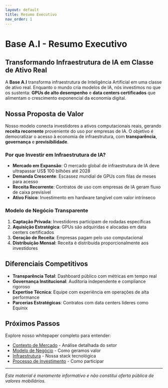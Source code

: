 ```yaml
---
layout: default
title: Resumo Executivo
nav_order: 1
---
```


# Base A.I - Resumo Executivo

## Transformando Infraestrutura de IA em Classe de Ativo Real

A **Base A.I** transforma infraestrutura de Inteligência Artificial em uma classe de ativo real. Enquanto o mundo cria modelos de IA, nós investimos no que os sustenta: **GPUs de alto desempenho** e **data centers certificados** que alimentam o crescimento exponencial da economia digital.

## Nossa Proposta de Valor

Nosso modelo conecta investidores a ativos computacionais reais, gerando **receita recorrente** proveniente do uso por empresas de IA. O objetivo é democratizar o acesso à economia de infraestrutura, com **transparência**, **governança** e **previsibilidade**.

### Por que Investir em Infraestrutura de IA?

- **Mercado em Expansão**: O mercado global de infraestrutura de IA deve ultrapassar US$ 100 bilhões até 2028
- **Demanda Crescente**: Escassez mundial de GPUs com filas de meses para acesso
- **Receita Recorrente**: Contratos de uso com empresas de IA geram fluxo de caixa previsível
- **Ativo Físico**: Investimento em hardware tangível com valor intrínseco

### Modelo de Negócio Transparente

1. **Captação Privada**: Investidores participam de rodadas específicas
2. **Aquisição Estratégica**: GPUs são adquiridas e alocadas em data centers certificados
3. **Geração de Receita**: Empresas pagam pelo uso computacional
4. **Distribuição Mensal**: Receita é distribuída proporcionalmente aos investidores

## Diferenciais Competitivos

- **Transparência Total**: Dashboard público com métricas em tempo real
- **Governança Institucional**: Auditoria independente e compliance rigoroso
- **Expertise Técnica**: Equipe com experiência em operações de alta performance
- **Parcerias Estratégicas**: Contratos com data centers líderes como Equinix

## Próximos Passos

Explore nosso whitepaper completo para entender:
- [Contexto de Mercado](contexto-de-mercado.md) - Análise detalhada do setor
- [Modelo de Negócio](modelo-de-negocio.md) - Como geramos valor
- [Infraestrutura](infraestrutura.md) - Nossa stack tecnológica
- [Processo de Investimento](processo-de-investimento.md) - Como participar

---

*Este material é meramente informativo e não constitui oferta pública de valores mobiliários.*

